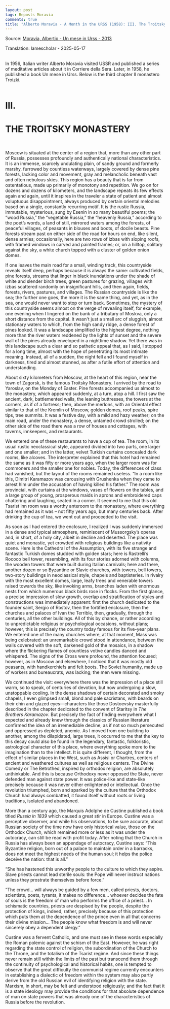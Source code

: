 ```yaml
---
layout: post
tags: Reposts Moravia
comments: true
title: "Alberto Moravia - A Month in the URSS (1958): III. The Troitsky Monastery"
---
```


Source: [Moravia, Albertio - Un mese in Urss - 2013](https://disk.yandex.ru/i/Pic8Vs8b1QEdJQ)

Translation: lamescholar - 2025-05-17
<br><br>

In 1956, Italian writer Alberto Moravia visited USSR and published a series of meditative articles about it in Corriere della Sera. Later, in 1958, he published a book Un mese in Urss. Below is the third chapter Il monastero Troizki.
<br><br>

# III.

# THE TROITSKY MONASTERY
<br>

Moscow is situated at the center of a region that, more than any other part of Russia, possesses profoundly and authentically national characteristics. It is an immense, scarcely undulating plain, of sandy ground and formerly marshy, furrowed by countless waterways, largely covered by dense pine forests, lacking color and movement, gray and melancholic beneath vast and often nebulous skies. This region has a beauty that is far from ostentatious, made up primarily of monotony and repetition. We go on for dozens and dozens of kilometers, and the landscape repeats its few effects again and again, until it inspires in the traveler a state of patient and almost voluptuous disappointment, always produced by certain oriental melodies based on a single, constantly recurring motif. It is the rustic Russia, immutable, mysterious, sung by Esenin in so many beautiful poems; the “wood Russia,” the “vegetable Russia,” the “heavenly Russia,” according to the poet’s words, a land of still, mirrored waters among the forests, of peaceful villages, of peasants in blouses and boots, of docile beasts. Pine forests stream past on either side of the road for hours on end, like silent, dense armies; occasionally, here are two rows of izbas with sloping roofs, with framed windows in carved and painted frames; or, on a hilltop, solitary against the sky, a white church topped with a cluster of golden onion domes.

If one leaves the main road for a small, winding track, this countryside reveals itself deep, perhaps because it is always the same: cultivated fields, pine forests, streams that linger in black inundations under the shade of white and slender birch trees, green pastures for grazing, villages with izbas scattered randomly on insignificant hills, and then again, fields, forests, rivers, pastures, and villages. The Russian countryside is like the sea; the further one goes, the more it is the same thing, and yet, as in the sea, one would never want to stop or turn back. Sometimes, the mystery of this countryside seems almost on the verge of revealing itself, for example, one evening when I lingered on the bank of a tributary of Moskva, only a short distance from the capital. It wasn't just a small arc of sluggish, almost stationary waters to which, from the high sandy ridge, a dense forest of pines looked. It was a landscape simplified to the highest degree, nothing more than the river waters reddened by the lights of sunset and the severe wall of the pines already enveloped in a nighttime shadow. Yet there was in this landscape such a clear and so pathetic appeal that, as I said, I stopped for a long time, almost with the hope of penetrating its most intimate meaning. Instead, all of a sudden, the night fell and I found myself in darkness, tired and almost stunned, as after a futile effort of attention and understanding.

About sixty kilometers from Moscow, at the heart of this region, near the town of Zagorsk, is the famous Troitsky Monastery. I arrived by the road to Yaroslav, on the Monday of Easter. Pine forests accompanied us almost to the monastery, which appeared suddenly, at a turn, atop a hill. I first saw the ancient, dark, battlemented walls, the leaning buttresses, the towers at the corners, as if of a fortress; then, above the merlons, with an Oriental effect similar to that of the Kremlin of Moscow, golden domes, roof peaks, spire tips, tree summits. It was a festive day, with a mild and hazy weather; on the main road, under the monastery, a dense, untamed crowd strolled; on the other side of the road there was a row of houses and cottages, with taverns, innkeepers, and restaurants.

We entered one of these restaurants to have a cup of tea. The room, in its usual rustic neoclassical style, appeared divided into two parts, one larger and one smaller; and in the latter, velvet Turkish curtains concealed dark rooms, like alcoves. The interpreter explained that this hotel had remained the same as it was fifty or more years ago, when the larger room was for commoners and the smaller one for nobles. Today, the differences of class had vanished, but the layout of the rooms remained useless. “In a room like this, Dimitri Karamazov was carousing with Grushenka when they came to arrest him under the accusation of having killed his father.” The room was provincial, with curtains at the windows, vases of flowers on the tables, and a large group of young, prosperous maids in aprons and embroidered caps chattering and laughing, seated in a corner. It seemed to me that this old Tsarist inn room was a worthy anteroom to the monastery, where everything had remained as it was – not fifty years ago, but many centuries back. After drinking the cup of tea, we went out and proceeded to the visit.

As soon as I had entered the enclosure, I realized I was suddenly immersed in a dense and typical atmosphere, reminiscent of Mussorgsky’s operas and, in short, of a holy city, albeit in decline and deserted. The place was quiet and monastic, yet crowded with religious buildings like a nativity scene. Here is the Cathedral of the Assumption, with its five strange and fantastic Turkish domes studded with golden stars; here is Rastrelli’s Rococo bell tower, resembling, with its four stories adorned with columns, the wooden towers that were built during Italian carnivals; here and there, another dozen or so Byzantine or Slavic churches, with towers, bell towers, two-story buildings in neoclassical style, chapels and baptisteries. In rivalry with the most excellent domes, large, leafy trees and venerable towers raised towards the sky, like invoking arms, branches laden with enormous nests from which numerous black birds rose in flocks. From the first glance, a precise impression of slow growth, overlap and stratification of styles and constructions was immediately apparent: first the church dedicated to the founder saint, Sergio of Rostov, then the fortified enclosure, then the churches and palaces of Ivan the Terrible, then, gradually, through the centuries, all the other buildings. All of this by chance, or rather according to unpredictable religious or psychological occasions, without plans; however, this is precisely the country today famous for its five-year plans. We entered one of the many churches where, at that moment, Mass was being celebrated: an unremarkable crowd stood in attendance, between the walls covered with the soft, darkened gold of the mosaics, in a shadow where the flickering flames of countless votive candles danced and whispered. The signs of the Cross were profound, the attention focused; however, as in Moscow and elsewhere, I noticed that it was mostly old peasants, with handkerchiefs and felt boots. The Soviet humanity, made up of workers and bureaucrats, was lacking; the men were missing.

We continued the visit: everywhere there was the impression of a place still warm, so to speak, of centuries of devotion, but now undergoing a slow, unstoppable cooling. In the dense shadows of certain decorated and smoky chapels, I even glimpsed small, blond and pale sacristans, with beards on their chin and glazed eyes—characters like those Dostoevsky masterfully described in the chapter dedicated to the convent of Staritsy in *The Brothers Karamazov*. But precisely the fact of finding everywhere what I expected and already knew through the classics of Russian literature confirmed the idea of an irremediable decline, as if not so much persecuted and oppressed as depleted, anemic. As I moved from one building to another, among the dilapidated, large trees, it occurred to me that the key to this decay could also be found in the legendary, fantastic, folkloristic, astrological character of this place, where everything spoke more to the imagination than to the intellect. It is quite different, I thought, from the effect of similar places in the West, such as Assisi or Chartres, centers of ancient and weathered cultures as well as religious centers. The Divine Comedy or The Betrothed, inspired by orthodox religion, are absolutely unthinkable. And this is because Orthodoxy never opposed the State, never defended man against state power. It was police-like and state-like precisely because it was never either enlightened or intellectual. Once the revolution triumphed, born and sparked by the culture that the Orthodox Church had always combatted, it found itself without roots or living traditions, isolated and abandoned.

More than a century ago, the Marquis Adolphe de Custine published a book titled *Russia in 1839* which caused a great stir in Europe. Custine was a perceptive observer, and while his observations, to be sure accurate, about Russian society of the time now have only historical value, those on the Orthodox Church, which remained more or less as it was under the autocracy, can still be read with profit today. After noting that the Church in Russia has always been an appendage of autocracy, Custine says: “This Byzantine religion, born out of a palace to maintain order in a barracks, does not meet the highest needs of the human soul; it helps the police deceive the nation: that is all.”

“She has hastened this unworthy people to the culture to which they aspire. Slave priests cannot lead sterile souls: the Pope will never instruct nations unless they prostrate themselves before force.”

“The crowd… will always be guided by a few men, called priests, doctors, scientists, poets, tyrants, it makes no difference… whoever decides the fate of souls is the freedom of man who performs the office of a priest… In schismatic countries, priests are despised by the people, despite the protection of kings, indeed, rather, precisely because of this protection which puts them at the dependence of the prince even in all that concerns their divine mission… The people know what freedom is and will never sincerely obey a dependent clergy.”

Custine was a fervent Catholic, and one must see in these words especially the Roman polemic against the schism of the East. However, he was right regarding the state control of religion, the subordination of the Church to the Throne, and the totalism of the Tsarist regime. And since these things never remain still within the limits of the past but transcend them through the continuity of psychological and historical habits, one is tempted to observe that the great difficulty the communist regime currently encounters in establishing a dialectic of freedom within the system may also partly derive from the old Russian evil of identifying religion with the state. Marxism, in short, may be felt and understood religiously; and the fact that it is a state ideology may provide the conditions for that absolute dependence of man on state powers that was already one of the characteristics of Russia before the revolution.
